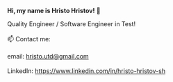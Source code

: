 **Hi, my name is Hristo Hristov!** 👋

Quality Engineer / Software Engineer in Test!<br><br>
📫 Contact me:<br><br>
email: hristo.utd@gmail.com <br><br>
LinkedIn: https://www.linkedin.com/in/hristo-hristov-sh
